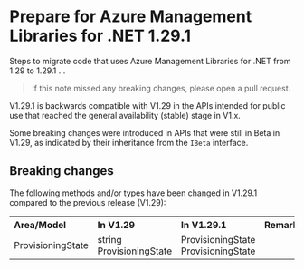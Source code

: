 # Prepare for Azure Management Libraries for .NET 1.29.1 #

Steps to migrate code that uses Azure Management Libraries for .NET from 1.29 to 1.29.1 ...

> If this note missed any breaking changes, please open a pull request.

V1.29.1 is backwards compatible with V1.29 in the APIs intended for public use that reached the general availability (stable) stage in V1.x.

Some breaking changes were introduced in APIs that were still in Beta in V1.29, as indicated by their inheritance from the `IBeta` interface.

## Breaking changes

The following methods and/or types have been changed in V1.29.1 compared to the previous release (V1.29):

<table>
  <tr>
    <th align=left>Area/Model</th>
    <th align=left>In V1.29</th>
    <th align=left>In V1.29.1</th>
    <th align=left>Remarks</th>
    <th align=left>Ref</th>
  </tr>
    <tr>
    <td align=left>ProvisioningState</td>
    <td align=left>string ProvisioningState</td>
    <td align=left>ProvisioningState ProvisioningState</td>
    <td align=left></td>
    <td align=left><a href="https://github.com/Azure/azure-libraries-for-net/pull/927/commits/14adb5670babdbb2e35e39559fb89a206890f84e">PR #927</th>
  </tr>
</table>